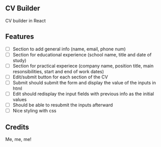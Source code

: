 CV Builder
----------

CV builder in React

Features
--------

- [ ] Section to add general info (name, email, phone num)
- [ ] Section for educational experience (school name, title and date of study)
- [ ] Section for practical experiece (company name, position title, main resonsibilities, start and end of work dates)
- [ ] Edit/submit button for each section of the CV
- [ ] Submit should submit the form and display the value of the inputs in html
- [ ] Edit should redisplay the input fields with previous info as the initial values
- [ ] Should be able to resubmit the inputs afterward
- [ ] Nice styling with css

Credits
-------

Me, me, me!
